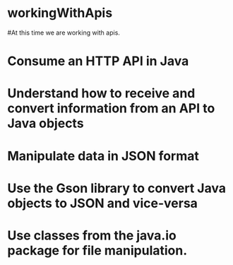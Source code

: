 # workingWithApis

#At this time we are working with apis.
# Consume an HTTP API in Java
# Understand how to receive and convert information from an API to Java objects
# Manipulate data in JSON format
# Use the Gson library to convert Java objects to JSON and vice-versa
# Use classes from the java.io package for file manipulation.
